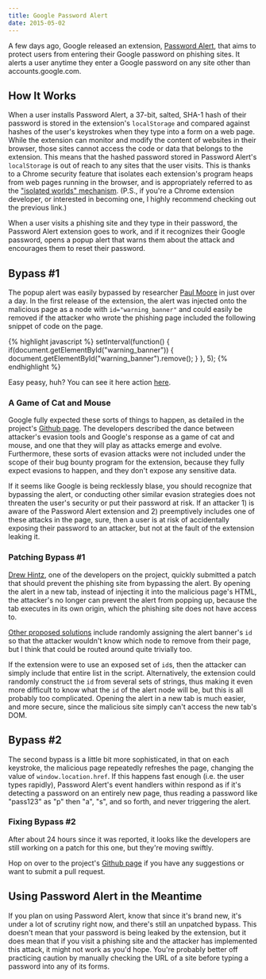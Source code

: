 ```yaml
---
title: Google Password Alert
date: 2015-05-02
---
```


A few days ago, Google released an extension, [Password
Alert](https://github.com/google/password-alert), that aims to protect users
from entering their Google password on phishing sites. It alerts a user anytime
they enter a Google password on any site other than accounts.google.com.

## How It Works

When a user installs Password Alert, a 37-bit, salted, SHA-1 hash of their
password is stored in the extension's `localStorage` and compared against hashes
of the user's keystrokes when they type into a form on a web page. While the
extension can monitor and modify the content of websites in their browser, those
sites cannot access the code or data that belongs to the extension. This means
that the hashed password stored in Password Alert's `localStorage` is out of
reach to any sites that the user visits. This is thanks to a Chrome security
feature that isolates each extension's program heaps from web pages running in
the browser, and is appropriately referred to as the ["isolated worlds"
mechanism](https://www.usenix.org/system/files/conference/usenixsecurity12/sec12-final177_0.pdf).
(P.S., if you're a Chrome extension developer, or interested in becoming one, I
highly recommend checking out the previous link.)

When a user visits a phishing site and they type in their password, the Password
Alert extension goes to work, and if it recognizes their Google password, opens
a popup alert that warns them about the attack and encourages them to reset
their password.

## Bypass #1

The popup alert was easily bypassed by researcher [Paul
Moore](https://ramblingrant.co.uk/) in just over a day. In the first release of
the extension, the alert was injected onto the malicious page as a node with
`id="warning_banner"` and could easily be removed if the attacker who wrote the
phishing page included the following snippet of code on the page.

{% highlight javascript %} setInterval(function() {
if(document.getElementById("warning_banner")) {
document.getElementById("warning_banner").remove(); } }, 5); {% endhighlight %}

Easy peasy, huh? You can see it here action
[here](https://www.youtube.com/watch?v=HwEGYwCgqtk).

### A Game of Cat and Mouse

Google fully expected these sorts of things to happen, as detailed in the
project's [Github
page](https://github.com/google/password-alert/blob/master/SECURITY.md). The
developers described the dance between attacker's evasion tools and Google's
response as a game of cat and mouse, and one that they will play as attacks
emerge and evolve. Furthermore, these sorts of evasion attacks were not included
under the scope of their bug bounty program for the extension, because they
fully expect evasions to happen, and they don't expose any sensitive data.

If it seems like Google is being recklessly blase, you should recognize that
bypassing the alert, or conducting other similar evasion strategies does not
threaten the user's security or put their password at risk. If an attacker 1) is
aware of the Password Alert extension and 2) preemptively includes one of these
attacks in the page, sure, then a user is at risk of accidentally exposing their
password to an attacker, but not at the fault of the extension leaking it.

### Patching Bypass #1

[Drew Hintz](https://github.com/adhintz), one of the developers on the project,
quickly submitted a patch that should prevent the phishing site from bypassing
the alert. By opening the alert in a new tab, instead of injecting it into the
malicious page's HTML, the attacker's no longer can prevent the alert from
popping up, because the tab executes in its own origin, which the phishing site
does not have access to.

[Other proposed solutions](https://github.com/google/password-alert/issues/22)
include randomly assigning the alert banner's `id` so that the attacker wouldn't
know which node to remove from their page, but I think that could be routed
around quite trivially too.

If the extension were to use an exposed set of `id`s, then the attacker can
simply include that entire list in the script. Alternatively, the extension
could randomly construct the `id` from several sets of strings, thus making it
even more difficult to know what the `id` of the alert node will be, but this is
all probably too complicated. Opening the alert in a new tab is much easier, and
more secure, since the malicious site simply can't access the new tab's DOM.

## Bypass #2

The second bypass is a little bit more sophisticated, in that on each keystroke,
the malicious page repeatedly refreshes the page, changing the value of
`window.location.href`. If this happens fast enough (i.e. the user types
rapidly), Password Alert's event handlers within respond as if it's detecting a
password on an entirely new page, thus reading a password like "pass123" as "p"
then "a", "s", and so forth, and never triggering the alert.

### Fixing Bypass #2

After about 24 hours since it was reported, it looks like the developers are
still working on a patch for this one, but they're moving swiftly.

Hop on over to the project's [Github
page](https://github.com/google/password-alert) if you have any suggestions or
want to submit a pull request.

## Using Password Alert in the Meantime

If you plan on using Password Alert, know that since it's brand new, it's under
a lot of scrutiny right now, and there's still an unpatched bypass. This doesn't
mean that your password is being leaked by the extension, but it does mean that
if you visit a phishing site and the attacker has implemented this attack, it
might not work as you'd hope. You're probably better off practicing caution by
manually checking the URL of a site before typing a password into any of its
forms.
